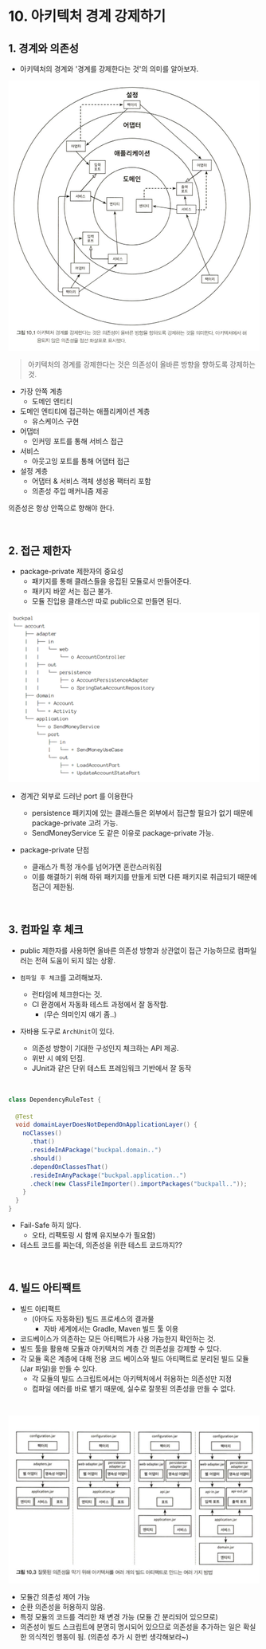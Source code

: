 # 10. 아키텍처 경계 강제하기

## 1. 경계와 의존성
- 아키텍처의 경계와 '경계를 강제한다는 것'의 의미를 알아보자.

![img](./img/10-1.png)

> 아키텍처의 경계를 강제한다는 것은 의존성이 올바른 방향을 향하도록 강제하는 것.

- 가장 안쪽 계층 
  - 도메인 엔티티
- 도메인 엔티티에 접근하는 애플리케이션 계층 
  - 유스케이스 구현
- 어댑터
  - 인커밍 포트를 통해 서비스 접근
- 서비스
  - 아웃고잉 포트를 통해 어댑터 접근
- 설정 계층
  - 어댑터 & 서비스 객체 생성용 팩터리 포함
  - 의존성 주입 매커니즘 제공

의존성은 항상 안쪽으로 향해야 한다.

<br>

## 2. 접근 제한자
- package-private 제한자의 중요성
  - 패키지를 통해 클래스들을 응집된 모듈로서 만들어준다.
  - 패키지 바깥 서는 접근 불가.
  - 모듈 진입용 클래스만 따로 public으로 만들면 된다.

![img](./img/10-2.png)

- 경계간 외부로 드러난 port 를 이용한다
  - persistence 패키지에 있는 클래스들은 외부에서 접근할 필요가 없기 때문에 package-private 고려 가능.
  - SendMoneyService 도 같은 이유로 package-private 가능.

- package-private 단점
  - 클래스가 특정 개수를 넘어가면 혼란스러워짐
  -  이를 해결하기 위해 하위 패키지를 만들게 되면 다른 패키지로 취급되기 때문에 접근이 제한됨.

<br>

## 3. 컴파일 후 체크
- public 제한자를 사용하면 올바른 의존성 방향과 상관없이 접근 가능하므로 컴파일러는 전혀 도움이 되지 않는 상황.

- `컴파일 후 체크`를 고려해보자.
  - 런타임에 체크한다는 것.
  - CI 환경에서 자동화 테스트 과정에서 잘 동작함.
    - (무슨 의미인지 얘기 좀..)

- 자바용 도구로 `ArchUnit`이 있다.
  - 의존성 방향이 기대한 구성인지 체크하는 API 제공.
  - 위반 시 예외 던짐.
  - JUnit과 같은 단위 테스트 프레임워크 기반에서 잘 동작

<br>

```java
class DependencyRuleTest {

  @Test
  void domainLayerDoesNotDependOnApplicationLayer() {
    noClasses()
      .that()
      .resideInAPackage("buckpal.domain..")
      .should()
      .dependOnClassesThat()
      .resideInAnyPackage("buckpal.application..")
      .check(new ClassFileImporter().importPackages("buckpall.."));
    }
  }
}
```
- Fail-Safe 하지 않다.
  - 오타, 리팩토링 시 함께 유지보수가 필요함)
- 테스트 코드를 짜는데, 의존성을 위한 테스트 코드까지??

<br>

## 4. 빌드 아티팩트 
- 빌드 아티팩트
  - (아마도 자동화된) 빌드 프로세스의 결과물
    - 자바 세계에서는 Gradle, Maven 빌드 툴 이용
- 코드베이스가 의존하는 모든 아티팩트가 사용 가능한지 확인하는 것.
- 빌드 툴을 활용해 모듈과 아키텍처의 계층 간 의존성을 강제할 수 있다.
- 각 모듈 혹은 계층에 대해 전용 코드 베이스와 빌드 아티팩트로 분리된 빌드 모듈(Jar 파일)을 만들 수 있다.
  - 각 모듈의 빌드 스크립트에서는 아키텍처에서 허용하는 의존성만 지정
  - 컴파일 에러를 바로 뱉기 때문에, 실수로 잘못된 의존성을 만들 수 없다.

<br>

  ![img](./img/10-3.png) 
  - 모듈간 의존성 제어 가능
  - 순환 의존성을 허용하지 않음.
  - 특정 모듈의 코드를 격리한 채 변경 가능 (모듈 간 분리되어 있으므로)
  - 의존성이 빌드 스크립트에 분명히 명시되어 있으므로 의존성을 추가하는 일은 확실한 의식적인 행동이 됨. (의존성 추가 시 한번 생각해보라~)

